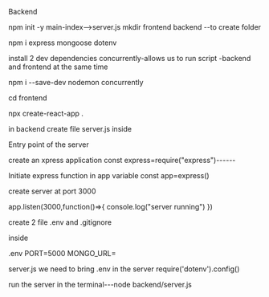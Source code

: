 Backend

npm init -y
main-index-->server.js
mkdir frontend backend  --to create folder

npm i express mongoose dotenv

install 2 dev dependencies 
concurrently-allows us to run script -backend and frontend at the same time

npm i --save-dev nodemon concurrently

cd frontend

npx create-react-app .

in backend create file server.js
inside

Entry point of the server

create an xpress application 
 const express=require("express")------

 Initiate express function in app variable
 const app=express()

create server at port 3000

app.listen(3000,function()=>{
    console.log("server running")
})


create 2 file .env and .gitignore

inside 

.env
PORT=5000
MONGO_URL=


server.js
we need to bring .env in the server
require('dotenv').config()

run the server
in the terminal---node backend/server.js